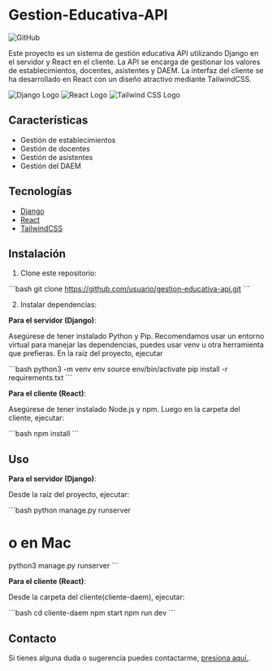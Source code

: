 # Gestion-Educativa-API

![GitHub](https://img.shields.io/badge/license-MIT-blue.svg) 

Este proyecto es un sistema de gestión educativa API utilizando Django en el servidor y React en el cliente. La API se encarga de gestionar los valores de establecimientos, docentes, asistentes y DAEM. La interfaz del cliente se ha desarrollado en React con un diseño atractivo mediante TailwindCSS.

![Django Logo](https://icon-library.com/images/django-icon/django-icon-0.jpg)
![React Logo](https://upload.wikimedia.org/wikipedia/commons/thumb/a/a7/React-icon.svg/1200px-React-icon.svg.png)
![Tailwind CSS Logo](https://symbols.getvecta.com/stencil_97/3_tailwind-css-icon.43c02f69a6.svg)

## Características

- Gestión de establecimientos
- Gestión de docentes
- Gestión de asistentes
- Gestión del DAEM

## Tecnologías

- [Django](https://www.djangoproject.com/)
- [React](https://reactjs.org/)
- [TailwindCSS](https://tailwindcss.com/)

## Instalación

1. Clone este repositorio:

\```bash
git clone https://github.com/usuario/gestion-educativa-api.git
\```

2. Instalar dependencias:

**Para el servidor (Django)**:

Asegúrese de tener instalado Python y Pip. Recomendamos usar un entorno virtual para manejar las dependencias, puedes usar venv u otra herramienta que prefieras. En la raíz del proyecto, ejecutar

\```bash
python3 -m venv env
source env/bin/activate
pip install -r requirements.txt
\```

**Para el cliente (React)**:

Asegúrese de tener instalado Node.js y npm. Luego en la carpeta del cliente, ejecutar:

\```bash
npm install
\```

## Uso

**Para el servidor (Django)**:

Desde la raíz del proyecto, ejecutar:

\```bash
python manage.py runserver
# o en Mac
python3 manage.py runserver
\```

**Para el cliente (React)**:

Desde la carpeta del cliente(cliente-daem), ejecutar:

\```bash
cd cliente-daem
npm start
npm run dev
\```

## Contacto

Si tienes alguna duda o sugerencia puedes contactarme, [presiona aquí.](https://github.com/leftra123/).
